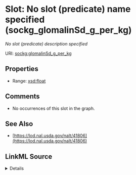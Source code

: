 

# Slot: No slot (predicate) name specified (sockg_glomalinSd_g_per_kg)


_No slot (predicate) description specified_







URI: [sockg:glomalinSd_g_per_kg](https://idir.uta.edu/sockg-ontology/docs/glomalinSd_g_per_kg)



<!-- no inheritance hierarchy -->








## Properties

* Range: [xsd:float](http://www.w3.org/2001/XMLSchema#float)





## Comments

* No occurrences of this slot in the graph.

## See Also

* [https://lod.nal.usda.gov/nalt/41806](https://lod.nal.usda.gov/nalt/41806)



## LinkML Source

<details>

```yaml
name: sockg_glomalinSd_g_per_kg
description: No slot (predicate) description specified
title: No slot (predicate) name specified
comments:
- No occurrences of this slot in the graph.
from_schema: soc-kg
see_also:
- https://lod.nal.usda.gov/nalt/41806
rank: 1000
domain: sockg_SoilBiologicalSample
slot_uri: sockg:glomalinSd_g_per_kg
alias: sockg_glomalinSd_g_per_kg
range: float

```
</details>